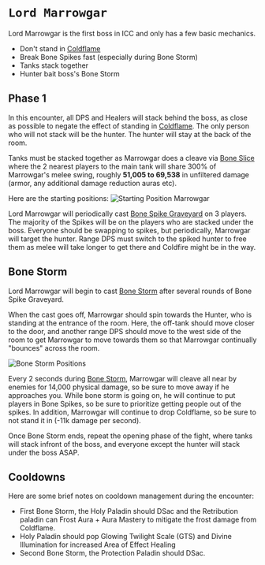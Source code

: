 
# `Lord Marrowgar`

Lord Marrowgar is the first boss in ICC and only has a few basic mechanics.

- Don't stand in [Coldflame](https://www.wowhead.com/wotlk/spell=69146/coldflame)
- Break Bone Spikes fast (especially during Bone Storm)
- Tanks stack together
- Hunter bait boss's Bone Storm


## Phase 1
In this encounter, all DPS and Healers will stack behind the boss, 
as close as possible to negate the effect of standing in 
[Coldflame](https://www.wowhead.com/wotlk/spell=69146/coldflame).
The only person who will not stack will be the hunter. The hunter will stay at
the back of the room.

Tanks must be stacked together as Marrowgar does a cleave via 
[Bone Slice](https://www.wowhead.com/wotlk/spell=69055/bone-slice) where the
2 nearest players to the main tank will share 300% of Marrowgar's melee swing,
roughly **51,005 to 69,538** in unfiltered damage (armor, any additional damage 
reduction auras etc).

Here are the starting positions:
![Starting Position Marrowgar](https://cdn.discordapp.com/attachments/1319453297576382567/1333926501497966592/start_of_fight.gif?ex=67a3e5dd&is=67a2945d&hm=40d44d5c75854f5967881e65b4222390dfc2f30bc8d530f89ec5af10418e8d9c&)

Lord Marrowgar will periodically cast 
[Bone Spike Graveyard](https://www.wowhead.com/wotlk/spell=69057/bone-spike-graveyard)
on 3 players. The majority of the Spikes will be on the players who are stacked
under the boss. Everyone should be swapping to spikes, but periodically,
Marrowgar will target the hunter. Range DPS must switch to the spiked hunter to
free them as melee will take longer to get there and Coldfire might be in the way.

## Bone Storm

Lord Marrowgar will begin to cast [Bone Storm](https://www.wowhead.com/wotlk/spell=69076/bone-storm) after several rounds of Bone Spike Graveyard.

When the cast goes off, Marrowgar should spin towards the Hunter, who is standing
at the entrance of the room. Here, the off-tank should move closer to the door,
and another range DPS should move to the west side of the room to get Marrowgar
to move towards them so that Marrowgar continually "bounces" across the room.

![Bone Storm Positions](https://cdn.discordapp.com/attachments/1319453297576382567/1333940067512619108/Marrowgar_-_Bonestorm.webp?ex=67a3f27f&is=67a2a0ff&hm=5e272e598087783550f37248f84df2e16a7b79729b9858aaa11a9e9960825c1e&)

Every 2 seconds during
[Bone Storm](https://www.wowhead.com/wotlk/spell=69076/bone-storm), Marrowgar
will cleave all near by enemies for 14,000 physical damage, so be sure to move
away if he approaches you. While bone storm is going on, he will continue to 
put players in Bone Spikes, so be sure to prioritize getting people out of the
spikes. In addition, Marrowgar will continue to drop Coldflame, so be
sure to not stand it in (-11k damage per second).

Once Bone Storm ends, repeat the opening phase of the fight, where tanks will
stack infront of the boss, and everyone except the hunter will stack under the
boss ASAP.

## Cooldowns

Here are some brief notes on cooldown management during the encounter:

- First Bone Storm, the Holy Paladin should DSac and the Retribution
paladin can Frost Aura + Aura Mastery to mitigate the frost damage from Coldflame.
- Holy Paladin should pop Glowing Twilight Scale (GTS) and Divine Illumination
for increased Area of Effect Healing
- Second Bone Storm, the Protection Paladin should DSac.
